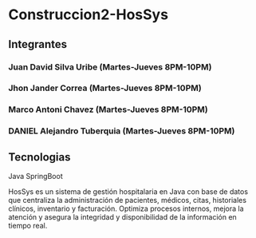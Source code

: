 # Construccion2-HosSys
## Integrantes
### Juan David Silva Uribe (Martes-Jueves 8PM-10PM)
### Jhon Jander Correa (Martes-Jueves 8PM-10PM)
### Marco Antoni Chavez (Martes-Jueves 8PM-10PM) 
### DANIEL Alejandro Tuberquia (Martes-Jueves 8PM-10PM)
## Tecnologias
Java SpringBoot

HosSys es un sistema de gestión hospitalaria en Java con base de datos que centraliza la administración de pacientes, médicos, citas, historiales clínicos, inventario y facturación. Optimiza procesos internos, mejora la atención y asegura la integridad y disponibilidad de la información en tiempo real.
